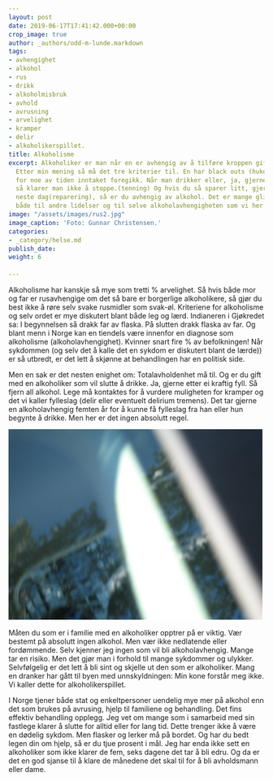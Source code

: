 ```yaml
---
layout: post
date: 2019-06-17T17:41:42.000+00:00
crop_image: true
author: _authors/odd-m-lunde.markdown
tags:
- avhengighet
- alkohol
- rus
- drikk
- alkoholmisbruk
- avhold
- avrusning
- arvelighet
- kramper
- delir
- alkoholikerspillet.
title: Alkoholisme
excerpt: Alkoholiker er man når en er avhengig av å tilføre kroppen giften alkohol.
  Etter min mening så må det tre kriterier til. En har black outs (hukommelsestap)
  for noe av tiden inntaket foregikk. Når man drikker eller, ja, gjerne nyter væsken,
  så klarer man ikke å stoppe.(tenning) Og hvis du så sparer litt, gjerne; sprit til
  neste dag(reparering), så er du avhengig av alkohol. Det er mange glidende overganger
  både til andre lidelser og til selve alkoholavhengigheten som vi her lar ligge.
image: "/assets/images/rus2.jpg"
image_caption: 'Foto: Gunnar Christensen.'
categories:
- _category/helse.md
publish_date: 
weight: 6

---
```

Alkoholisme har kanskje så mye som tretti % arvelighet. Så hvis både mor og far er rusavhengige om det så bare er borgerlige alkoholikere, så gjør du best ikke å røre selv svake rusmidler som svak-øl. Kriteriene for alkoholisme og selv ordet er mye diskutert blant både leg og lærd. Indianeren i Gjøkredet sa: I begynnelsen så drakk far av flaska. På slutten drakk flaska av far. Og blant menn i Norge kan en tiendels være innenfor en diagnose som alkoholisme (alkoholavhengighet). Kvinner snart fire % av befolkningen! Når sykdommen (og selv det å kalle det en sykdom er diskutert blant de lærde)) er så utbredt, er det lett å skjønne at behandlingen har en politisk side.

Men en sak er det nesten enighet om: Totalavholdenhet må til. Og er du gift med en alkoholiker som vil slutte å drikke. Ja, gjerne etter ei kraftig fyll. Så fjern all alkohol. Lege må kontaktes for å vurdere muligheten for kramper og det vi kaller fylleslag (delir eller eventuelt delirium tremens). Det tar gjerne en alkoholavhengig femten år for å kunne få fylleslag fra han eller hun begynte å drikke. Men her er det ingen absolutt regel.

![](/assets/images/alk.jpg)

Måten du som er i familie med en alkoholiker opptrer på er viktig. Vær bestemt på absolutt ingen alkohol. Men vær ikke nedlatende eller fordømmende. Selv kjenner jeg ingen som vil bli alkoholavhengig. Mange tar en risiko. Men det gjør man i forhold til mange sykdommer og ulykker. Selvfølgelig er det lett å bli sint og skjelle ut den som er alkoholiker. Mang en dranker har gått til byen med unnskyldningen: Min kone forstår meg ikke. Vi kaller dette for alkoholikerspillet.

I Norge tjener både stat og enkeltpersoner uendelig mye mer på alkohol enn det som brukes på avrusing, hjelp til familiene og behandling. Det fins effektiv behandling opplegg. Jeg vet om mange som i samarbeid med sin fastlege klarer å slutte for alltid eller for lang tid. Dette trenger ikke å være en dødelig sykdom. Men flasker og lerker må på bordet. Og har du bedt legen din om hjelp, så er du tjue prosent i mål. Jeg har enda ikke sett en alkoholiker som ikke klarer de fem, seks dagene det tar å bli edru. Og da er det en god sjanse til å klare de månedene det skal til for å bli avholdsmann eller dame.